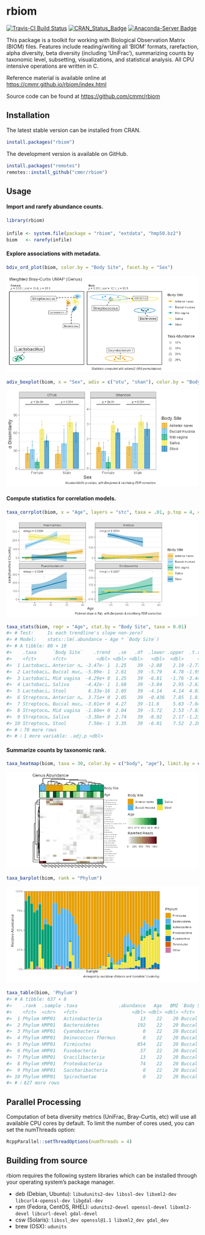 
<!-- Run `devtools::build_readme(); pkgdown::build_home()` after editing.  -->

# rbiom

<!-- badges: start -->

[![Travis-CI Build
Status](https://travis-ci.org/cmmr/rbiom.svg?branch=master)](https://travis-ci.org/cmmr/rbiom)
[![CRAN_Status_Badge](http://www.r-pkg.org/badges/version/rbiom)](https://cran.r-project.org/package=rbiom)
[![Anaconda-Server
Badge](https://anaconda.org/conda-forge/r-rbiom/badges/version.svg)](https://anaconda.org/conda-forge/r-rbiom)
<!-- badges: end -->

This package is a toolkit for working with Biological Observation Matrix
(BIOM) files. Features include reading/writing all ‘BIOM’ formats,
rarefaction, alpha diversity, beta diversity (including ‘UniFrac’),
summarizing counts by taxonomic level, subsetting, visualizations, and
statistical analysis. All CPU intensive operations are written in C.

Reference material is available online at
<https://cmmr.github.io/rbiom/index.html>

Source code can be found at <https://github.com/cmmr/rbiom>

## Installation

The latest stable version can be installed from CRAN.

``` r
install.packages("rbiom")
```

The development version is available on GitHub.

``` r
install.packages("remotes")
remotes::install_github("cmmr/rbiom")
```

## Usage

#### Import and rarefy abundance counts.

``` r
library(rbiom)

infile <- system.file(package = "rbiom", "extdata", "hmp50.bz2")
biom   <- rarefy(infile)
```

#### Explore associations with metadata.

``` r
bdiv_ord_plot(biom, color.by = "Body Site", facet.by = "Sex")
```

![](man/figures/README-bdiv-1.png)<!-- -->

``` r
adiv_boxplot(biom, x = "Sex", adiv = c("otu", "shan"), color.by = "Body Site")
```

![](man/figures/README-bdiv-2.png)<!-- -->

#### Compute statistics for correlation models.

``` r
taxa_corrplot(biom, x = "Age", layers = "stc", taxa = .01, p.top = 4, color.by = "bod")
```

![](man/figures/README-stats-1.png)<!-- -->

``` r
taxa_stats(biom, regr = "Age", stat.by = "Body Site", taxa = 0.01)
#> # Test:     Is each trendline's slope non-zero?
#> # Model:    stats::lm(.abundance ~ Age * `Body Site`)
#> # A tibble: 80 × 10
#>    .taxa      `Body Site`    .trend   .se   .df  .lower .upper  .t.ratio  .p.val
#>    <fct>      <fct>           <dbl> <dbl> <dbl>   <dbl>  <dbl>     <dbl>   <dbl>
#>  1 Lactobaci… Anterior n… -3.47e- 1  1.25    39  -2.88    2.19 -2.77e- 1 0.783  
#>  2 Lactobaci… Buccal muc… -5.09e- 1  2.61    39  -5.79    4.78 -1.95e- 1 0.847  
#>  3 Lactobaci… Mid vagina  -4.29e+ 0  1.25    39  -6.81   -1.76 -3.44e+ 0 0.00142
#>  4 Lactobaci… Saliva      -4.42e- 1  1.68    39  -3.84    2.95 -2.63e- 1 0.794  
#>  5 Lactobaci… Stool        8.33e-16  2.05    39  -4.14    4.14  4.07e-16 1      
#>  6 Streptoco… Anterior n…  3.71e+ 0  2.05    39  -0.436   7.85  1.81e+ 0 0.0780 
#>  7 Streptoco… Buccal muc… -3.01e+ 0  4.27    39 -11.6     5.63 -7.04e- 1 0.486  
#>  8 Streptoco… Mid vagina  -1.60e+ 0  2.04    39  -5.72    2.53 -7.83e- 1 0.438  
#>  9 Streptoco… Saliva      -3.38e+ 0  2.74    39  -8.92    2.17 -1.23e+ 0 0.225  
#> 10 Streptoco… Stool        7.56e- 1  3.35    39  -6.01    7.52  2.26e- 1 0.822  
#> # ℹ 70 more rows
#> # ℹ 1 more variable: .adj.p <dbl>
```

#### Summarize counts by taxonomic rank.

``` r
taxa_heatmap(biom, taxa = 30, color.by = c("body", "age"), limit.by = c(sex = "Male"))
```

![](man/figures/README-taxa-1.png)<!-- -->

``` r
taxa_barplot(biom, rank = "Phylum")
```

![](man/figures/README-taxa-2.png)<!-- -->

``` r
taxa_table(biom, 'Phylum')
#> # A tibble: 637 × 8
#>    .rank  .sample .taxa               .abundance   Age   BMI `Body Site`   Sex  
#>    <fct>  <chr>   <fct>                    <dbl> <dbl> <dbl> <fct>         <fct>
#>  1 Phylum HMP01   Actinobacteria              13    22    20 Buccal mucosa Fema…
#>  2 Phylum HMP01   Bacteroidetes              192    22    20 Buccal mucosa Fema…
#>  3 Phylum HMP01   Cyanobacteria                0    22    20 Buccal mucosa Fema…
#>  4 Phylum HMP01   Deinococcus Thermus          0    22    20 Buccal mucosa Fema…
#>  5 Phylum HMP01   Firmicutes                 854    22    20 Buccal mucosa Fema…
#>  6 Phylum HMP01   Fusobacteria                37    22    20 Buccal mucosa Fema…
#>  7 Phylum HMP01   Gracilibacteria             13    22    20 Buccal mucosa Fema…
#>  8 Phylum HMP01   Proteobacteria              74    22    20 Buccal mucosa Fema…
#>  9 Phylum HMP01   Saccharibacteria             0    22    20 Buccal mucosa Fema…
#> 10 Phylum HMP01   Spirochaetae                 0    22    20 Buccal mucosa Fema…
#> # ℹ 627 more rows
```

## Parallel Processing

Computation of beta diversity metrics (UniFrac, Bray-Curtis, etc) will
use all available CPU cores by default. To limit the number of cores
used, you can set the numThreads option:

``` r
RcppParallel::setThreadOptions(numThreads = 4)
```

## Building from source

rbiom requires the following system libraries which can be installed
through your operating system’s package manager.

- deb (Debian, Ubuntu):
  `libudunits2-dev libssl-dev libxml2-dev libcurl4-openssl-dev libgdal-dev`
- rpm (Fedora, CentOS, RHEL):
  `udunits2-devel openssl-devel libxml2-devel libcurl-devel gdal-devel`
- csw (Solaris): `libssl_dev openssl@1.1 libxml2_dev gdal_dev`
- brew (OSX): `udunits`

